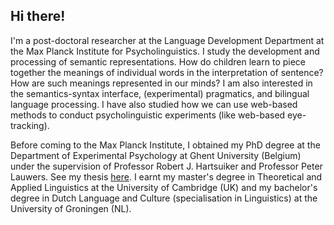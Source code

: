 ## Hi there!

I'm a post-doctoral researcher at the Language Development Department at the Max Planck Institute for Psycholinguistics. I study the development and processing of semantic representations. How do children learn to piece together the meanings of individual words in the interpretation of sentence? How are such meanings represented in our minds? I am also interested in the semantics-syntax interface, (experimental) pragmatics, and bilingual language processing. I have also studied how we can use web-based methods to conduct psycholinguistic experiments (like web-based eye-tracking).

Before coming to the Max Planck Institute, I obtained my PhD degree at the Department of Experimental Psychology at Ghent University  (Belgium) under the supervision of Professor Robert J. Hartsuiker and Professor Peter Lauwers. See my thesis [here](https://biblio.ugent.be/publication/8771073/file/8771111). I earnt my master's degree in Theoretical and Applied Linguistics at the University of Cambridge (UK) and my bachelor's degree in Dutch Language and Culture (specialisation in Linguistics) at the University of Groningen (NL).
